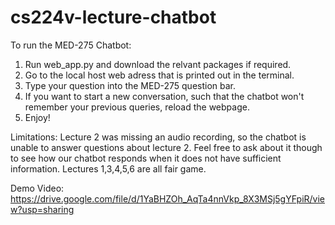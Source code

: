 # cs224v-lecture-chatbot

To run the MED-275 Chatbot:
1. Run web_app.py and download the relvant packages if required.
2. Go to the local host web adress that is printed out in the terminal. 
3. Type your question into the MED-275 question bar.
4. If you want to start a new conversation, such that the chatbot won't remember your previous queries, reload the webpage.
5. Enjoy!

Limitations:
Lecture 2 was missing an audio recording, so the chatbot is unable to answer questions about lecture 2. Feel free to ask about it though to see how our chatbot responds when it does not have sufficient information. Lectures 1,3,4,5,6 are all fair game. 

Demo Video: https://drive.google.com/file/d/1YaBHZOh_AqTa4nnVkp_8X3MSj5gYFpiR/view?usp=sharing
